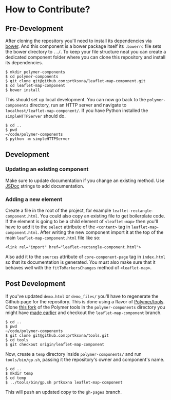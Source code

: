 # How to Contribute?

## Pre-Development

After cloning the repository you'll need to install its dependencies via [bower](http://bower.io/). And this component is a bower package itself its `.bowerrc` file sets the bower directory to `../`. To keep your file structure neat you can create a dedicated component folder where you can clone this repository and install its dependencies.

```
$ mkdir polymer-components
$ cd polymer-components
$ git clone git@github.com:prtksxna/leaflet-map-component.git
$ cd leaflet-map-component
$ bower install
```

This should set up local development. You can now go back to the `polymer-components` directory, run an HTTP server and navigate to `localhost/leaflet-map-component/`. If you have Python installed the `simpleHTTPServer` should do.

```
$ cd ..
$ pwd
~/code/polymer-components
$ python -m simpleHTTPServer
```


## Development

### Updating an existing component

Make sure to update documentation if you change an existing method. Use [JSDoc](http://usejsdoc.org/about-getting-started.html) strings to add documentation.

### Adding a new element

Create a file in the root of the project, for example `leaflet-rectangle-component.html`. You could also copy an existing file to get boilerplate code. If the element is going to be a child element of `<leaflet-map>` then you'll have to add it to the `select` attribute of the `<content>` tag in `leaflet-map-component.html`. After writing the new component import it at the top of the main `leaflet-map-component.html` file like so:

```
<link rel="import" href="leaflet-rectangle-component.html">
```

Also add it to the `sources` attribute of `core-component-page` tag in `index.html` so that its documentation is generated. You must also make sure that it behaves well with the `fitToMarkersChanges` method of `<leaflet-map>`.

## Post Development

If you've updated `demo.html` or `demo_files/` you'll have to regenerate the Github page for the repository. This is done using a flavor of [Polymer/tools](https://github.com/Polymer/tools). Clone [this fork](https://github.com/prtksxna/tools) of the Polymer tools in the `polymer-components` directory you might have [made earlier](#pre-development) and checkout the `leaflet-map-component` branch.

```
$ cd ..
$ pwd
~/code/polymer-components
$ git clone git@github.com:prtksxna/tools.git
$ cd tools
$ git checkout origin/leaflet-map-component
```

Now, create a `temp` directory inside `polymer-components/` and run `tools/bin/gp.sh`, passing it the repository's owner and  component's name.

```
$ cd ..
$ mkdir temp
$ cd temp
$ ../tools/bin/gp.sh prtksxna leaflet-map-component
```

This will push an updated copy to the `gh-pages` branch.
